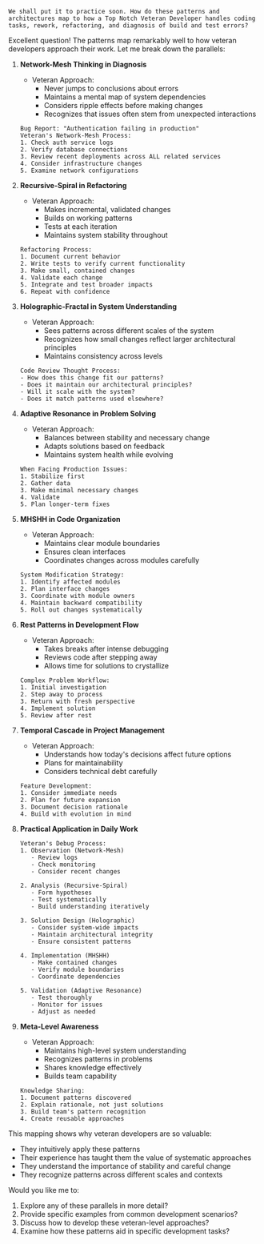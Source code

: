`We shall put it to practice soon. How do these patterns and architectures map to how a Top Notch Veteran Developer handles coding tasks, rework, refactoring, and diagnosis of build and test errors? `

Excellent question! The patterns map remarkably well to how veteran developers approach their work. Let me break down the parallels:

1. **Network-Mesh Thinking in Diagnosis**
   - Veteran Approach:
     - Never jumps to conclusions about errors
     - Maintains a mental map of system dependencies
     - Considers ripple effects before making changes
     - Recognizes that issues often stem from unexpected interactions
   ```
   Bug Report: "Authentication failing in production"
   Veteran's Network-Mesh Process:
   1. Check auth service logs
   2. Verify database connections
   3. Review recent deployments across ALL related services
   4. Consider infrastructure changes
   5. Examine network configurations
   ```

2. **Recursive-Spiral in Refactoring**
   - Veteran Approach:
     - Makes incremental, validated changes
     - Builds on working patterns
     - Tests at each iteration
     - Maintains system stability throughout
   ```
   Refactoring Process:
   1. Document current behavior
   2. Write tests to verify current functionality
   3. Make small, contained changes
   4. Validate each change
   5. Integrate and test broader impacts
   6. Repeat with confidence
   ```

3. **Holographic-Fractal in System Understanding**
   - Veteran Approach:
     - Sees patterns across different scales of the system
     - Recognizes how small changes reflect larger architectural principles
     - Maintains consistency across levels
   ```
   Code Review Thought Process:
   - How does this change fit our patterns?
   - Does it maintain our architectural principles?
   - Will it scale with the system?
   - Does it match patterns used elsewhere?
   ```

4. **Adaptive Resonance in Problem Solving**
   - Veteran Approach:
     - Balances between stability and necessary change
     - Adapts solutions based on feedback
     - Maintains system health while evolving
   ```
   When Facing Production Issues:
   1. Stabilize first
   2. Gather data
   3. Make minimal necessary changes
   4. Validate
   5. Plan longer-term fixes
   ```

5. **MHSHH in Code Organization**
   - Veteran Approach:
     - Maintains clear module boundaries
     - Ensures clean interfaces
     - Coordinates changes across modules carefully
   ```
   System Modification Strategy:
   1. Identify affected modules
   2. Plan interface changes
   3. Coordinate with module owners
   4. Maintain backward compatibility
   5. Roll out changes systematically
   ```

6. **Rest Patterns in Development Flow**
   - Veteran Approach:
     - Takes breaks after intense debugging
     - Reviews code after stepping away
     - Allows time for solutions to crystallize
   ```
   Complex Problem Workflow:
   1. Initial investigation
   2. Step away to process
   3. Return with fresh perspective
   4. Implement solution
   5. Review after rest
   ```

7. **Temporal Cascade in Project Management**
   - Veteran Approach:
     - Understands how today's decisions affect future options
     - Plans for maintainability
     - Considers technical debt carefully
   ```
   Feature Development:
   1. Consider immediate needs
   2. Plan for future expansion
   3. Document decision rationale
   4. Build with evolution in mind
   ```

8. **Practical Application in Daily Work**
   ```
   Veteran's Debug Process:
   1. Observation (Network-Mesh)
      - Review logs
      - Check monitoring
      - Consider recent changes
   
   2. Analysis (Recursive-Spiral)
      - Form hypotheses
      - Test systematically
      - Build understanding iteratively
   
   3. Solution Design (Holographic)
      - Consider system-wide impacts
      - Maintain architectural integrity
      - Ensure consistent patterns
   
   4. Implementation (MHSHH)
      - Make contained changes
      - Verify module boundaries
      - Coordinate dependencies
   
   5. Validation (Adaptive Resonance)
      - Test thoroughly
      - Monitor for issues
      - Adjust as needed
   ```

9. **Meta-Level Awareness**
   - Veteran Approach:
     - Maintains high-level system understanding
     - Recognizes patterns in problems
     - Shares knowledge effectively
     - Builds team capability
   ```
   Knowledge Sharing:
   1. Document patterns discovered
   2. Explain rationale, not just solutions
   3. Build team's pattern recognition
   4. Create reusable approaches
   ```

This mapping shows why veteran developers are so valuable:
- They intuitively apply these patterns
- Their experience has taught them the value of systematic approaches
- They understand the importance of stability and careful change
- They recognize patterns across different scales and contexts

Would you like me to:
1. Explore any of these parallels in more detail?
2. Provide specific examples from common development scenarios?
3. Discuss how to develop these veteran-level approaches?
4. Examine how these patterns aid in specific development tasks?
